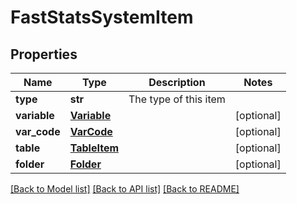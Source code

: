 # FastStatsSystemItem

## Properties
Name | Type | Description | Notes
------------ | ------------- | ------------- | -------------
**type** | **str** | The type of this item | 
**variable** | [**Variable**](Variable.md) |  | [optional] 
**var_code** | [**VarCode**](VarCode.md) |  | [optional] 
**table** | [**TableItem**](TableItem.md) |  | [optional] 
**folder** | [**Folder**](Folder.md) |  | [optional] 

[[Back to Model list]](../README.md#documentation-for-models) [[Back to API list]](../README.md#documentation-for-api-endpoints) [[Back to README]](../README.md)


